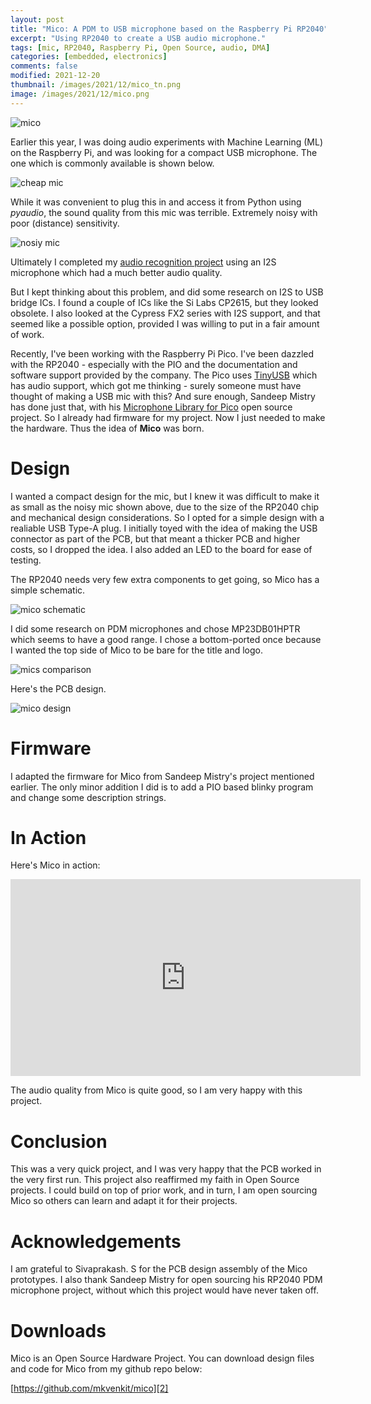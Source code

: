 ```yaml
---
layout: post
title: "Mico: A PDM to USB microphone based on the Raspberry Pi RP2040"
excerpt: "Using RP2040 to create a USB audio microphone."
tags: [mic, RP2040, Raspberry Pi, Open Source, audio, DMA]
categories: [embedded, electronics]
comments: false
modified: 2021-12-20
thumbnail: /images/2021/12/mico_tn.png
image: /images/2021/12/mico.png
---
```


![mico](/images/2021/12/mico.png)

Earlier this year, I was doing audio experiments with Machine Learning (ML) on the Raspberry Pi, and was looking for a 
compact USB microphone. The one which is commonly available is shown below.

![cheap mic](/images/2021/12/cheap_mic.png)

While it was convenient to plug this in and access it from Python using *pyaudio*, the sound quality from this mic 
was terrible. Extremely noisy with poor (distance) sensitivity. 

![nosiy mic](/images/2021/12/noisy_mic.png)


Ultimately I completed my [audio recognition project][1] using an I2S microphone which had a much better audio quality. 

But I kept thinking about this problem, and did some research on I2S to USB bridge ICs. I found a couple of ICs like 
the Si Labs CP2615, but they looked obsolete. I also looked at the Cypress FX2 series with I2S support, and that 
seemed like a possible option, provided I was willing to put in a fair amount of work.

Recently, I've been working with the Raspberry Pi Pico. I've been dazzled with the RP2040 - especially with the PIO 
and the documentation and software support provided by the company. The Pico uses [TinyUSB][3] which has audio support, 
which got me thinking - surely someone must have thought of making a USB mic with this? And sure enough, Sandeep 
Mistry has done just that, with his [Microphone Library for Pico][4] open source project. So I already had firmware for 
my project. Now I just needed to make the hardware. Thus the idea of **Mico** was born.

# Design 

I wanted a compact design for the mic, but I knew it was difficult to make it as small as the noisy mic shown above, due 
to the size of the RP2040 chip and mechanical design considerations. So I opted for a simple design with a realiable USB Type-A 
plug. I initially toyed with the idea of making the USB connector as part of the PCB, but that meant a thicker PCB and 
higher costs, so I dropped the idea. I also added an LED to the board for ease of testing.

The RP2040 needs very few extra components to get going, so Mico has a simple schematic. 

![mico schematic](/images/2021/12/mico_sch.png)

I did some research on PDM microphones and chose MP23DB01HPTR which seems to have a good range. I chose a bottom-ported once because I wanted the top side of Mico to be bare for the title and logo. 

![mics comparison](/images/2021/12/mics_comp.png)

Here's the PCB design. 

![mico design](/images/2021/12/mico_pcb.png)

# Firmware 

I adapted the firmware for Mico from Sandeep Mistry's project mentioned earlier. The only minor addition I did is 
to add a PIO based blinky program and change some description strings. 

# In Action 

Here's Mico in action:

<iframe width="560" height="315" src="https://www.youtube.com/embed/G_soM9alIGk" title="YouTube video player" frameborder="0" allow="accelerometer; autoplay; clipboard-write; encrypted-media; gyroscope; picture-in-picture" allowfullscreen></iframe>

The audio quality from Mico is quite good, so I am very happy with this project.

# Conclusion 

This was a very quick project, and I was very happy that the PCB worked in the very first run. This project also reaffirmed 
my faith in Open Source projects. I could build on top of prior work, and in turn, I am open sourcing Mico so others 
can learn and adapt it for their projects.


# Acknowledgements

I am grateful to Sivaprakash. S for the PCB design assembly of the Mico prototypes. I also thank 
Sandeep Mistry for open sourcing his RP2040 PDM microphone project, without which this project would have never taken off. 

# Downloads

Mico is an Open Source Hardware Project. You can download design files and code for Mico from my github repo below:

[https://github.com/mkvenkit/mico][2]


[1]: https://electronut.in/audio-recongnition-ml/
[2]: https://github.com/mkvenkit/mico
[3]: https://github.com/raspberrypi/tinyusb
[4]: https://github.com/ArmDeveloperEcosystem/microphone-library-for-pico


